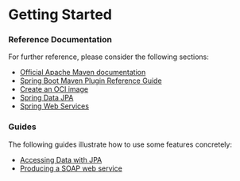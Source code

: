 # Getting Started

### Reference Documentation

For further reference, please consider the following sections:

* [Official Apache Maven documentation](https://maven.apache.org/guides/index.html)
* [Spring Boot Maven Plugin Reference Guide](https://docs.spring.io/spring-boot/docs/2.6.10/maven-plugin/reference/html/)
* [Create an OCI image](https://docs.spring.io/spring-boot/docs/2.6.10/maven-plugin/reference/html/#build-image)
* [Spring Data JPA](https://docs.spring.io/spring-boot/docs/2.6.10/reference/htmlsingle/#data.sql.jpa-and-spring-data)
* [Spring Web Services](https://docs.spring.io/spring-boot/docs/2.6.10/reference/htmlsingle/#io.webservices)

### Guides

The following guides illustrate how to use some features concretely:

* [Accessing Data with JPA](https://spring.io/guides/gs/accessing-data-jpa/)
* [Producing a SOAP web service](https://spring.io/guides/gs/producing-web-service/)

